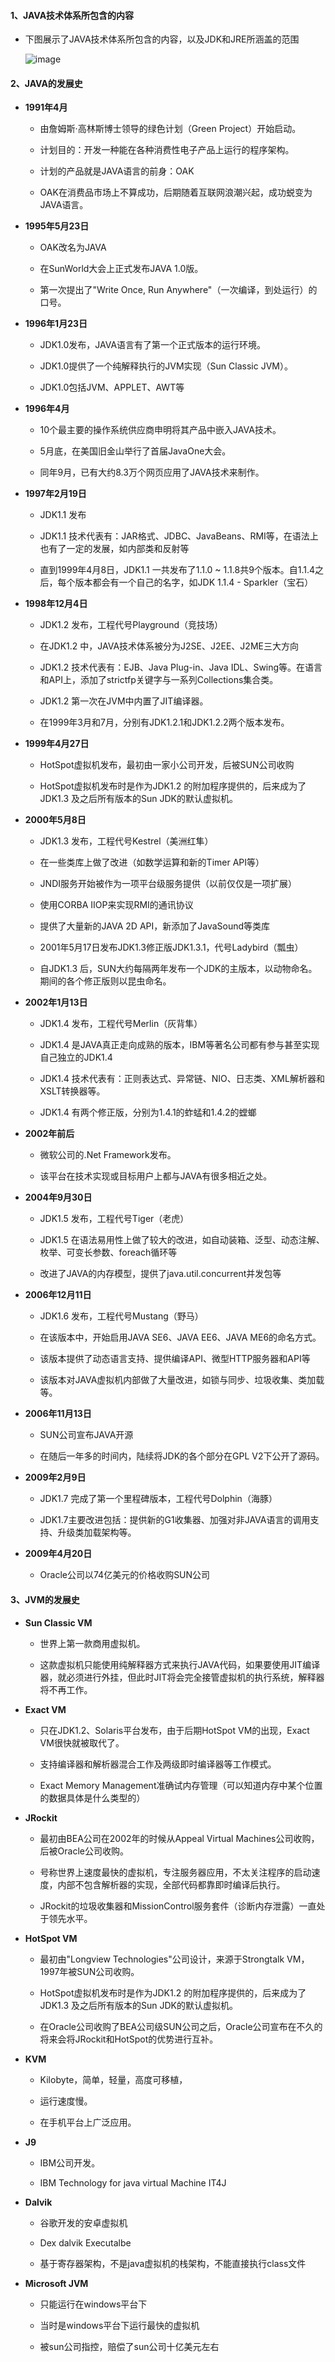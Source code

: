 #### 1、JAVA技术体系所包含的内容

- 下图展示了JAVA技术体系所包含的内容，以及JDK和JRE所涵盖的范围

  ![image](/image/14.png)

#### 2、JAVA的发展史

- **1991年4月**

  - 由詹姆斯·高林斯博士领导的绿色计划（Green Project）开始启动。

  - 计划目的：开发一种能在各种消费性电子产品上运行的程序架构。

  - 计划的产品就是JAVA语言的前身：OAK

  - OAK在消费品市场上不算成功，后期随着互联网浪潮兴起，成功蜕变为JAVA语言。

- **1995年5月23日**

  - OAK改名为JAVA

  - 在SunWorld大会上正式发布JAVA 1.0版。

  - 第一次提出了"Write Once, Run Anywhere"（一次编译，到处运行）的口号。

- **1996年1月23日**

  - JDK1.0发布，JAVA语言有了第一个正式版本的运行环境。

  - JDK1.0提供了一个纯解释执行的JVM实现（Sun Classic JVM）。

  - JDK1.0包括JVM、APPLET、AWT等

- **1996年4月**

  - 10个最主要的操作系统供应商申明将其产品中嵌入JAVA技术。

  - 5月底，在美国旧金山举行了首届JavaOne大会。

  - 同年9月，已有大约8.3万个网页应用了JAVA技术来制作。

- **1997年2月19日**

  - JDK1.1 发布

  - JDK1.1 技术代表有：JAR格式、JDBC、JavaBeans、RMI等，在语法上也有了一定的发展，如内部类和反射等

  - 直到1999年4月8日，JDK1.1 一共发布了1.1.0 ~ 1.1.8共9个版本。自1.1.4之后，每个版本都会有一个自己的名字，如JDK 1.1.4 - Sparkler（宝石）

- **1998年12月4日**

  - JDK1.2 发布，工程代号Playground（竞技场）

  - 在JDK1.2 中，JAVA技术体系被分为J2SE、J2EE、J2ME三大方向

  - JDK1.2 技术代表有：EJB、Java Plug-in、Java IDL、Swing等。在语言和API上，添加了strictfp关键字与一系列Collections集合类。

  - JDK1.2 第一次在JVM中内置了JIT编译器。

  - 在1999年3月和7月，分别有JDK1.2.1和JDK1.2.2两个版本发布。

- **1999年4月27日**

  - HotSpot虚拟机发布，最初由一家小公司开发，后被SUN公司收购

  - HotSpot虚拟机发布时是作为JDK1.2 的附加程序提供的，后来成为了JDK1.3 及之后所有版本的Sun JDK的默认虚拟机。

- **2000年5月8日**

  - JDK1.3 发布，工程代号Kestrel（美洲红隼）

  - 在一些类库上做了改进（如数学运算和新的Timer API等）

  - JNDI服务开始被作为一项平台级服务提供（以前仅仅是一项扩展）

  - 使用CORBA IIOP来实现RMI的通讯协议

  - 提供了大量新的JAVA 2D API，新添加了JavaSound等类库

  - 2001年5月17日发布JDK1.3修正版JDK1.3.1，代号Ladybird（瓢虫）

  - 自JDK1.3 后，SUN大约每隔两年发布一个JDK的主版本，以动物命名。期间的各个修正版则以昆虫命名。

- **2002年1月13日**

  - JDK1.4 发布，工程代号Merlin（灰背隼）

  - JDK1.4 是JAVA真正走向成熟的版本，IBM等著名公司都有参与甚至实现自己独立的JDK1.4

  - JDK1.4 技术代表有：正则表达式、异常链、NIO、日志类、XML解析器和XSLT转换器等。

  - JDK1.4 有两个修正版，分别为1.4.1的蚱蜢和1.4.2的螳螂

- **2002年前后**

  - 微软公司的.Net Framework发布。

  - 该平台在技术实现或目标用户上都与JAVA有很多相近之处。

- **2004年9月30日**

   - JDK1.5 发布，工程代号Tiger（老虎）

   - JDK1.5 在语法易用性上做了较大的改进，如自动装箱、泛型、动态注解、枚举、可变长参数、foreach循环等

   - 改进了JAVA的内存模型，提供了java.util.concurrent并发包等

- **2006年12月11日**

   - JDK1.6 发布，工程代号Mustang（野马）

   - 在该版本中，开始启用JAVA SE6、JAVA EE6、JAVA ME6的命名方式。

   - 该版本提供了动态语言支持、提供编译API、微型HTTP服务器和API等

   - 该版本对JAVA虚拟机内部做了大量改进，如锁与同步、垃圾收集、类加载等。

- **2006年11月13日**

  - SUN公司宣布JAVA开源

  - 在随后一年多的时间内，陆续将JDK的各个部分在GPL V2下公开了源码。

- **2009年2月9日**

   - JDK1.7 完成了第一个里程碑版本，工程代号Dolphin（海豚）

   - JDK1.7主要改进包括：提供新的G1收集器、加强对非JAVA语言的调用支持、升级类加载架构等。

- **2009年4月20日**

  - Oracle公司以74亿美元的价格收购SUN公司

#### 3、JVM的发展史

- **Sun Classic VM**

  - 世界上第一款商用虚拟机。

  - 这款虚拟机只能使用纯解释器方式来执行JAVA代码，如果要使用JIT编译器，就必须进行外挂，但此时JIT将会完全接管虚拟机的执行系统，解释器将不再工作。

- **Exact VM**

  - 只在JDK1.2、Solaris平台发布，由于后期HotSpot VM的出现，Exact VM很快就被取代了。

  - 支持编译器和解析器混合工作及两级即时编译器等工作模式。

  - Exact Memory Management准确试内存管理（可以知道内存中某个位置的数据具体是什么类型的）

- **JRockit**

  - 最初由BEA公司在2002年的时候从Appeal Virtual Machines公司收购，后被Oracle公司收购。

  - 号称世界上速度最快的虚拟机，专注服务器应用，不太关注程序的启动速度，内部不包含解析器的实现，全部代码都靠即时编译后执行。

  - JRockit的垃圾收集器和MissionControl服务套件（诊断内存泄露）一直处于领先水平。

- **HotSpot VM**

  - 最初由"Longview Technologies"公司设计，来源于Strongtalk VM，1997年被SUN公司收购。

  - HotSpot虚拟机发布时是作为JDK1.2 的附加程序提供的，后来成为了JDK1.3 及之后所有版本的Sun JDK的默认虚拟机。

  - 在Oracle公司收购了BEA公司级SUN公司之后，Oracle公司宣布在不久的将来会将JRockit和HotSpot的优势进行互补。

- **KVM**

  - Kilobyte，简单，轻量，高度可移植，

  - 运行速度慢。

  - 在手机平台上广泛应用。

- **J9**

  - IBM公司开发。

  - IBM Technology for java virtual Machine IT4J

- **Dalvik**

  - 谷歌开发的安卓虚拟机

  - Dex dalvik Executalbe

  - 基于寄存器架构，不是java虚拟机的栈架构，不能直接执行class文件

- **Microsoft JVM**

  - 只能运行在windows平台下

  - 当时是windows平台下运行最快的虚拟机

  - 被sun公司指控，赔偿了sun公司十亿美元左右
